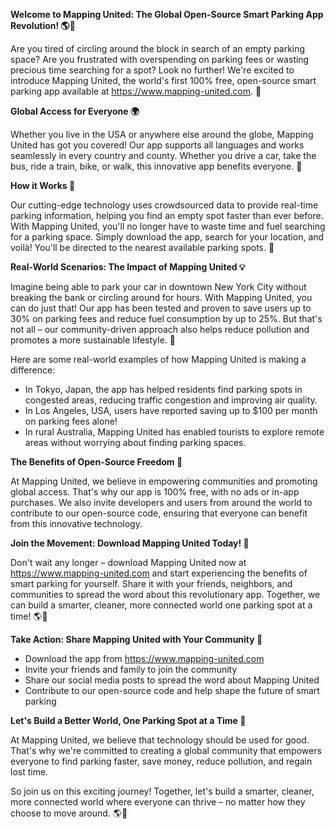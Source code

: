 **Welcome to Mapping United: The Global Open-Source Smart Parking App Revolution! 🌎🚗**

Are you tired of circling around the block in search of an empty parking space? Are you frustrated with overspending on parking fees or wasting precious time searching for a spot? Look no further! We're excited to introduce Mapping United, the world's first 100% free, open-source smart parking app available at https://www.mapping-united.com. 🤩

**Global Access for Everyone 🌍**

Whether you live in the USA or anywhere else around the globe, Mapping United has got you covered! Our app supports all languages and works seamlessly in every country and county. Whether you drive a car, take the bus, ride a train, bike, or walk, this innovative app benefits everyone. 💚

**How it Works 🤔**

Our cutting-edge technology uses crowdsourced data to provide real-time parking information, helping you find an empty spot faster than ever before. With Mapping United, you'll no longer have to waste time and fuel searching for a parking space. Simply download the app, search for your location, and voilà! You'll be directed to the nearest available parking spots. 📍

**Real-World Scenarios: The Impact of Mapping United 💡**

Imagine being able to park your car in downtown New York City without breaking the bank or circling around for hours. With Mapping United, you can do just that! Our app has been tested and proven to save users up to 30% on parking fees and reduce fuel consumption by up to 25%. But that's not all – our community-driven approach also helps reduce pollution and promotes a more sustainable lifestyle. 🌿

Here are some real-world examples of how Mapping United is making a difference:

* In Tokyo, Japan, the app has helped residents find parking spots in congested areas, reducing traffic congestion and improving air quality.
* In Los Angeles, USA, users have reported saving up to $100 per month on parking fees alone!
* In rural Australia, Mapping United has enabled tourists to explore remote areas without worrying about finding parking spaces.

**The Benefits of Open-Source Freedom 🤝**

At Mapping United, we believe in empowering communities and promoting global access. That's why our app is 100% free, with no ads or in-app purchases. We also invite developers and users from around the world to contribute to our open-source code, ensuring that everyone can benefit from this innovative technology.

**Join the Movement: Download Mapping United Today! 🚀**

Don't wait any longer – download Mapping United now at https://www.mapping-united.com and start experiencing the benefits of smart parking for yourself. Share it with your friends, neighbors, and communities to spread the word about this revolutionary app. Together, we can build a smarter, cleaner, more connected world one parking spot at a time! 🌎💚

**Take Action: Share Mapping United with Your Community 👥**

* Download the app from https://www.mapping-united.com
* Invite your friends and family to join the community
* Share our social media posts to spread the word about Mapping United
* Contribute to our open-source code and help shape the future of smart parking

**Let's Build a Better World, One Parking Spot at a Time 🌟**

At Mapping United, we believe that technology should be used for good. That's why we're committed to creating a global community that empowers everyone to find parking faster, save money, reduce pollution, and regain lost time.

So join us on this exciting journey! Together, let's build a smarter, cleaner, more connected world where everyone can thrive – no matter how they choose to move around. 🌎💚